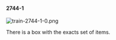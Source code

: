 #### 2744-1
![train-2744-1-0.png](https://github.com/lil-lab/nlvr/raw/master/nlvr/train/images/15/train-2744-1-0.png "train-2744-1-0.png")

There is a box with the exacts set of items.